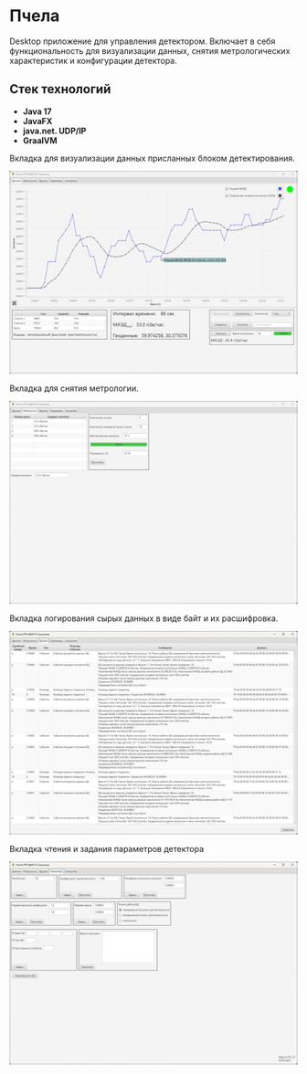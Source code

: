 # Пчела

Desktop приложение для управления детектором. Включает в себя функциональность для визуализации данных, 
снятия метрологических характеристик и конфигурации детектора.

## Стек технологий
- **Java 17**
- **JavaFX**
- **java.net. UDP/IP**
- **GraalVM**

Вкладка для визуализации данных присланных блоком детектирования.

![](screenshots/1.jpg)

Вкладка для снятия метрологии.

![](screenshots/2.jpg)

Вкладка логирования сырых данных в виде байт и их расшифровка.

![](screenshots/3.jpg)

Вкладка чтения и задания параметров детектора

![](screenshots/4.jpg)

